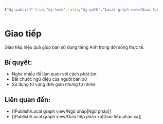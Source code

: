 ```yaml
---
{"dg-publish":true,"dg-home":false,"dg-path":"Local graph view/Giao tiếp phản xạ.md","permalink":"/local-graph-view/giao-tiep-phan-xa/","dgPassFrontmatter":true,"updated":"2025-02-01T07:46:41.975+07:00"}
---
```


# Giao tiếp
Giao tiếp hiệu quả giúp bạn sử dụng tiếng Anh trong đời sống thực tế.

## Bí quyết:
- Nghe nhiều để làm quen với cách phát âm
- Bắt chước ngữ điệu của người bản xứ
- Sử dụng từ vựng đơn giản nhưng tự nhiên

## Liên quan đến:
- [[Publish/Local graph view/Ngữ pháp\|Ngữ pháp]]
- [[Publish/Local graph view/Giao tiếp phản xạ\|Giao tiếp phản xạ]]
